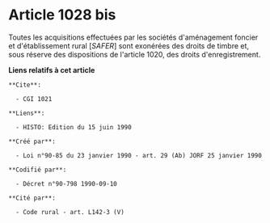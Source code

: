 # Article 1028 bis

Toutes les acquisitions effectuées par les sociétés d'aménagement foncier et d'établissement rural [*SAFER*] sont exonérées
des droits de timbre et, sous réserve des dispositions de l'article 1020, des droits d'enregistrement.

**Liens relatifs à cet article**

	**Cite**:

	  - CGI 1021

	**Liens**:

	  - HISTO: Edition du 15 juin 1990

	**Créé par**:

	  - Loi n°90-85 du 23 janvier 1990 - art. 29 (Ab) JORF 25 janvier 1990

	**Codifié par**:

	  - Décret n°90-798 1990-09-10

	**Cité par**:

	  - Code rural - art. L142-3 (V)
